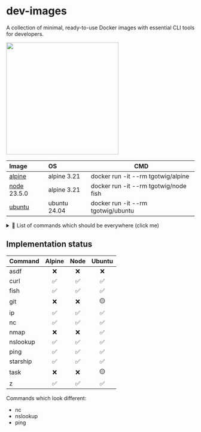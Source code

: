 # dev-images

A collection of minimal, ready-to-use Docker images with essential CLI tools for developers.

<img src="https://github.com/user-attachments/assets/16c25a38-4b6f-47ac-8fc5-5faa28ce573e" width="300">

| Image                                               | OS  | CMD |
| :--                                                 | :-- | --- |
| [alpine](https://github.com/tgotwig/alpine)         | alpine 3.21 | docker run -it --rm tgotwig/alpine |
| [node](https://github.com/tgotwig/node) 23.5.0      | alpine 3.21 | docker run -it --rm tgotwig/node fish |
| [ubuntu](https://github.com/tgotwig/ubuntu)         | ubuntu 24.04 | docker run -it --rm tgotwig/ubuntu |

<details>
  <summary>📃 List of commands which should be everywhere (click me)</summary>

  | Command | Note | Sample |
  | :-- | :-- | :-- |
  | asdf | For installing programming languages. |  |
  | curl |  |  |
  | fish | Bash replacement with lots of auto-completions.  |  |
  | git |  |  |
  | ip | For getting host IPs. | `ip a` |
  | nc | For chatting or to check if port is open. | `nc -zv <host> <port>` |
  | nmap |  |  |
  | nslookup | For getting IPs from dns name. | `nslookup github.com <alt-dns-server>` |
  | ping |  |  |
  | starship |  For making the terminal prompt pretty 😊 |  |
  | task | For having a task runner. |  |
  | z | For jumping into previously visited folders. | `z <part-of-folders-path>` |
</details>

## Implementation status

| Command | Alpine | Node | Ubuntu |
| :-- | :--: | :--: | :--: |
| asdf | ❌ | ❌ | ❌ |
| curl | ✅ | ✅ | ✅ |
| fish | ✅ | ✅ | ✅ |
| git | ❌ | ❌ | 🟡 |
| ip | ✅ | ✅ | ✅ |
| nc | ✅ | ✅ | ✅ |
| nmap | ❌ | ❌ | ✅ |
| nslookup | ✅ | ✅ | ✅ |
| ping | ✅ | ✅ | ✅ |
| starship | ✅ | ✅ | ✅ |
| task | ❌ | ❌ | 🟡 |
| z | ✅ | ✅ | ✅ |

Commands which look different:

- nc
- nslookup
- ping
